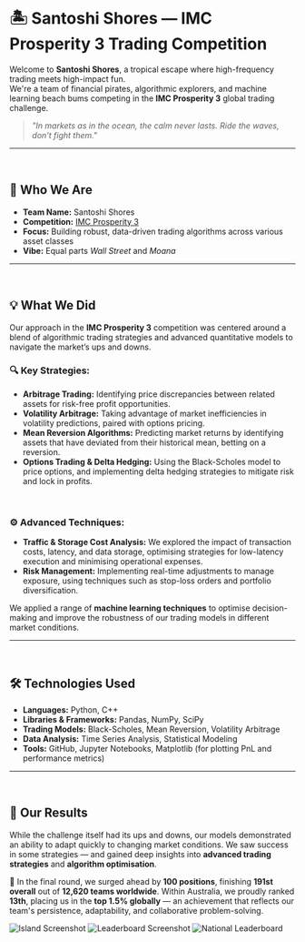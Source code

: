 # 🏝️ Santoshi Shores — IMC Prosperity 3 Trading Competition

Welcome to **Santoshi Shores**, a tropical escape where high-frequency trading meets high-impact fun.  
We're a team of financial pirates, algorithmic explorers, and machine learning beach bums competing in the **IMC Prosperity 3** global trading challenge.

> _"In markets as in the ocean, the calm never lasts. Ride the waves, don't fight them."_

---

<br/>

## 🧠 Who We Are

- **Team Name:** Santoshi Shores  
- **Competition:** [IMC Prosperity 3](https://prosperity.imc.com/)  
- **Focus:** Building robust, data-driven trading algorithms across various asset classes  
- **Vibe:** Equal parts *Wall Street* and *Moana*  

---

<br/>

## 💡 What We Did

Our approach in the **IMC Prosperity 3** competition was centered around a blend of algorithmic trading strategies and advanced quantitative models to navigate the market’s ups and downs.

### 🔍 Key Strategies:
- **Arbitrage Trading:** Identifying price discrepancies between related assets for risk-free profit opportunities.  
- **Volatility Arbitrage:** Taking advantage of market inefficiencies in volatility predictions, paired with options pricing.  
- **Mean Reversion Algorithms:** Predicting market returns by identifying assets that have deviated from their historical mean, betting on a reversion.  
- **Options Trading & Delta Hedging:** Using the Black-Scholes model to price options, and implementing delta hedging strategies to mitigate risk and lock in profits.
<br/>

### ⚙️ Advanced Techniques:
- **Traffic & Storage Cost Analysis:** We explored the impact of transaction costs, latency, and data storage, optimising strategies for low-latency execution and minimising operational expenses.  
- **Risk Management:** Implementing real-time adjustments to manage exposure, using techniques such as stop-loss orders and portfolio diversification.

We applied a range of **machine learning techniques** to optimise decision-making and improve the robustness of our trading models in different market conditions.

---

<br/>

## 🛠️ Technologies Used

- **Languages:** Python, C++  
- **Libraries & Frameworks:** Pandas, NumPy, SciPy
- **Trading Models:** Black-Scholes, Mean Reversion, Volatility Arbitrage  
- **Data Analysis:** Time Series Analysis, Statistical Modeling  
- **Tools:** GitHub, Jupyter Notebooks, Matplotlib (for plotting PnL and performance metrics)  

---

<br/>

## 🚀 Our Results

While the challenge itself had its ups and downs, our models demonstrated an ability to adapt quickly to changing market conditions. We saw success in some strategies — and gained deep insights into **advanced trading strategies** and **algorithm optimisation**.

🏁 In the final round, we surged ahead by **100 positions**, finishing **191st overall** out of **12,620 teams worldwide**. Within Australia, we proudly ranked **13th**, placing us in the **top 1.5% globally** — an achievement that reflects our team's persistence, adaptability, and collaborative problem-solving.

![Island Screenshot](.images//island.png)
![Leaderboard Screenshot](.images//leaderboard.png)
![National Leaderboard](.images//leaderboard_Austalia.png)

